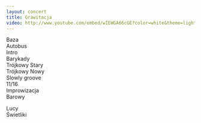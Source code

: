 ```yaml
---
layout: concert
title: Grawitacja
video: http://www.youtube.com/embed/wIEWGA66cGE?color=white&theme=light
---
```


Baza  
Autobus  
Intro  
Barykady  
Trójkowy Stary  
Trójkowy Nowy  
Slowly groove  
11/16  
Improwizacja  
Barowy  

<div class="song-hr"></div>

Lucy  
Świetliki  
